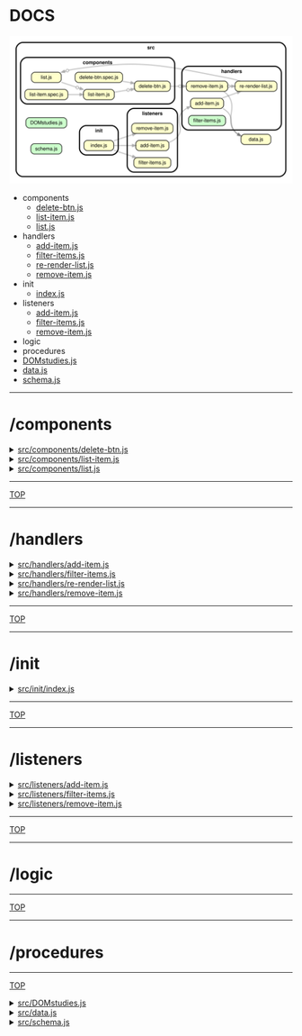 <!-- BEGIN TITLE -->

# DOCS

<!-- END TITLE -->

<!-- BEGIN TREE -->

![dependency graph](./dependency-graph.svg)

<!-- END TREE -->

<!-- BEGIN TOC -->

- components
  - [delete-btn.js](#srccomponentsdelete-btnjs)
  - [list-item.js](#srccomponentslist-itemjs)
  - [list.js](#srccomponentslistjs)
- handlers
  - [add-item.js](#srchandlersadd-itemjs)
  - [filter-items.js](#srchandlersfilter-itemsjs)
  - [re-render-list.js](#srchandlersre-render-listjs)
  - [remove-item.js](#srchandlersremove-itemjs)
- init
  - [index.js](#srcinitindexjs)
- listeners
  - [add-item.js](#srclistenersadd-itemjs)
  - [filter-items.js](#srclistenersfilter-itemsjs)
  - [remove-item.js](#srclistenersremove-itemjs)
- logic
- procedures
- [DOMstudies.js](#srcDOMstudiesjs)
- [data.js](#srcdatajs)
- [schema.js](#srcschemajs)

<!-- END TOC -->

<!-- BEGIN DOCS -->

---

# /components

<details><summary><a href="../src/components/delete-btn.js" id="srccomponentsdelete-btnjs">src/components/delete-btn.js</a></summary>

<a name="deleteBtn"></a>

## deleteBtn ⇒ <code>HTMLButtonElement</code>

render button element

| Param     | Type                | Description                                           |
| --------- | ------------------- | ----------------------------------------------------- |
| classList | <code>string</code> | the class list to create button with exact appearance |

</details>

<details><summary><a href="../src/components/list-item.js" id="srccomponentslist-itemjs">src/components/list-item.js</a></summary>

<a name="listItem"></a>

## listItem ⇒ <code>Element</code>

renders a single item element

**Returns**: <code>Element</code> - <li> item with text, checkbox and button.

| Param | Type                | Description                       |
| ----- | ------------------- | --------------------------------- |
| item  | <code>object</code> | object from array items (data.js) |

</details>

<details><summary><a href="../src/components/list.js" id="srccomponentslistjs">src/components/list.js</a></summary>

<a name="list"></a>

## list ⇒ <code>Element</code>

returns a list element

**Returns**: <code>Element</code> - <ul> new list

| Param | Type               | Description           |
| ----- | ------------------ | --------------------- |
| array | <code>Array</code> | text of all the items |

</details>

---

[TOP](#DOCS)

---

# /handlers

<details><summary><a href="../src/handlers/add-item.js" id="srchandlersadd-itemjs">src/handlers/add-item.js</a></summary>

</details>

<details><summary><a href="../src/handlers/filter-items.js" id="srchandlersfilter-itemsjs">src/handlers/filter-items.js</a></summary>

</details>

<details><summary><a href="../src/handlers/re-render-list.js" id="srchandlersre-render-listjs">src/handlers/re-render-list.js</a></summary>

</details>

<details><summary><a href="../src/handlers/remove-item.js" id="srchandlersremove-itemjs">src/handlers/remove-item.js</a></summary>

</details>

---

[TOP](#DOCS)

---

# /init

<details><summary><a href="../src/init/index.js" id="srcinitindexjs">src/init/index.js</a></summary>

</details>

---

[TOP](#DOCS)

---

# /listeners

<details><summary><a href="../src/listeners/add-item.js" id="srclistenersadd-itemjs">src/listeners/add-item.js</a></summary>

</details>

<details><summary><a href="../src/listeners/filter-items.js" id="srclistenersfilter-itemsjs">src/listeners/filter-items.js</a></summary>

</details>

<details><summary><a href="../src/listeners/remove-item.js" id="srclistenersremove-itemjs">src/listeners/remove-item.js</a></summary>

</details>

---

[TOP](#DOCS)

---

# /logic

---

[TOP](#DOCS)

---

# /procedures

---

[TOP](#DOCS)

<details><summary><a href="../src/DOMstudies.js" id="srcDOMstudiesjs">src/DOMstudies.js</a></summary>

</details>

<details><summary><a href="../src/data.js" id="srcdatajs">src/data.js</a></summary>

</details>

<details><summary><a href="../src/schema.js" id="srcschemajs">src/schema.js</a></summary>

</details>

<!-- END DOCS -->
